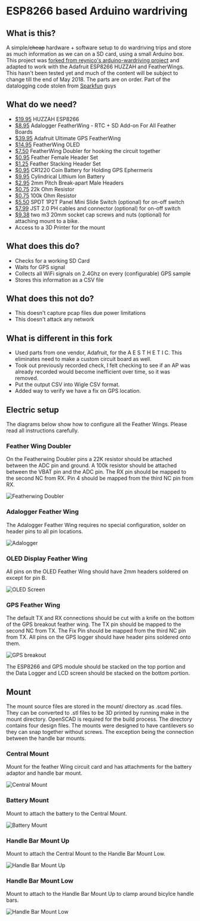 # ESP8266 based Arduino wardriving


## What is this?
A simple/~~cheap~~ hardware + software setup to do wardriving trips and store as much information as we can on a SD card, using a small Arduino box. This project was [forked from reynico's arduino-wardriving project](https://github.com/reynico/arduino-wardriving) and adapted to work with the Adafruit ESP8266 HUZZAH and FeatherWings. This hasn't been tested yet and much of the content will be subject to change till the end of May 2018. The parts are on order. 
Part of the datalogging code stolen from [Sparkfun](https://learn.sparkfun.com/tutorials/gps-logger-shield-hookup-guide/example-sketch-gps-serial-passthrough) guys

## What do we need?
* [$19.95](https://www.adafruit.com/product/3213) HUZZAH ESP8266
* [$8.95](https://www.adafruit.com/product/2922) Adalogger FeatherWing - RTC + SD Add-on For All Feather Boards
* [$39.95](https://www.adafruit.com/product/3133) Adafruit Ultimate GPS FeatherWing
* [$14.95](https://www.adafruit.com/product/2900) FeatherWing OLED
* [$7.50](https://www.adafruit.com/product/2890) FeatherWing Doubler for hooking the circuit together
* [$0.95](https://www.adafruit.com/product/2886) Feather Female Header Set
* [$1.25](https://www.adafruit.com/product/2830) Feather Stacking Header Set
* [$0.95](https://www.adafruit.com/product/380) CR1220 Coin Battery for Holding GPS Ephermeris 
* [$9.95](https://www.adafruit.com/product/1781) Cylindrical Lithium Ion Battery
* [$2.95](https://www.adafruit.com/product/2671) 2mm Pitch Break-apart Male Headers
* [$0.75](https://www.adafruit.com/product/2785) 22k Ohm Resistor
* [$0.75](https://www.adafruit.com/product/2787) 100k Ohm Resistor
* [$5.50](https://www.amazon.com/Position-Panel-Switch-Solder-SS12F15G3/dp/B008DFYT0Q) SPDT 1P2T Panel Mini Slide Switch (optional) for on-off switch
* [$7.99](https://www.amazon.com/gp/product/B073X3BJ4D/) JST 2.0 PH cables and connector (optional) for on-off switch 
* [$9.38](https://www.amazon.com/uxcell-M3x20mm-Socket-Knurled-Screws/dp/B015A30R1I) two m3 20mm socket cap screws and nuts (optional) for attaching mount to a bike.
* Access to a 3D Printer for the mount

## What does this do?
* Checks for a working SD Card
* Waits for GPS signal
* Collects all WiFi signals on 2.4Ghz on every (configurable) GPS sample
* Stores this information as a CSV file

## What does this not do?
* This doesn't capture pcap files due power limitations
* This doesn't attack any network

## What is different in this fork 
* Used parts from one vendor, Adafruit, for the A E S T H E T I C. This eliminates need to make a custom circuit board as well.
* Took out previously recorded check, I felt checking to see if an AP was already recorded would become inefficient over time, so it was removed. 
* Put the output CSV into Wigle CSV format.
* Added way to verify we have a fix on GPS location. 

## Electric setup
The diagrams below show how to configure all the Feather Wings. Please read all instructions carefully. 
 
### Feather Wing Doubler
On the Featherwing Doubler pins a 22K resistor should be attached between the ADC pin and ground. A 100k resistor should be attached between the VBAT pin and the ADC pin. The RX pin should be mapped to the second NC from RX. Pin 4 should be mapped from the third NC pin from RX. 

![Featherwing Doubler](https://imgur.com/6ZSRHUw.png)

### Adalogger Feather Wing
The Adalogger Feather Wing requires no special configuration, solder on header pins to all pin locations.

![Adalogger](https://imgur.com/OMgErBR.png)

### OLED Display Feather Wing
All pins on the OLED Feather Wing should have 2mm headers soldered on except for pin B.

![OLED Screen](https://imgur.com/6AdT9cG.png)

### GPS Feather Wing
The default TX and RX connections should be cut with a knife on the bottom of the GPS breakout feather wing. The TX pin should be mapped to the second NC from TX. The Fix Pin should be mapped from the third NC pin from TX. All pins on the GPS logger should have header pins soldered onto them.

![GPS breakout](https://imgur.com/pvPheGV.png)

The ESP8266 and GPS module should be stacked on the top portion and the Data Logger and LCD screen should be stacked on the bottom portion. 

## Mount
The mount source files are stored in the mount/ directory as .scad files. They can be converted to .stl files to be 3D printed by running make in the mount directory. OpenSCAD is required for the build process. The directory contains four design files. The mounts were designed to have cantilevers so they can snap together without screws. The exception being the connection between the handle bar mounts. 

### Central Mount
Mount for the feather Wing circuit card and has attachments for the battery adaptor and handle bar mount.

![Central Mount](https://i.imgur.com/L5JnCZK.png)

### Battery Mount
Mount to attach the battery to the Central Mount.

![Battery Mount](https://i.imgur.com/ReC9O2d.png)

### Handle Bar Mount Up
Mount to attach the Central Mount to the Handle Bar Mount Low.

![Handle Bar Mount Up](https://i.imgur.com/DJoreRa.png)

### Handle Bar Mount Low
Mount to attach to the Handle Bar Mount Up to clamp around bicylce handle bars. 

![Handle Bar Mount Low](https://i.imgur.com/o8YOm9J.png)

